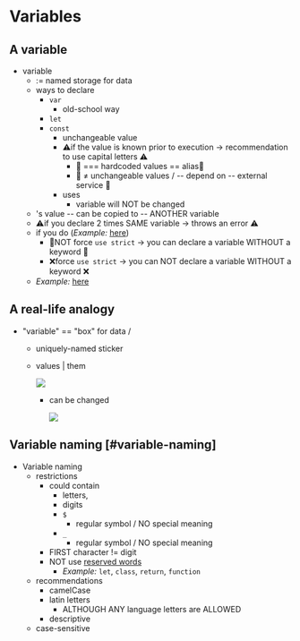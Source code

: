 # Variables

## A variable

* variable
  * := named storage for data
  * ways to declare
    * `var`
      * old-school way
    * `let`
    * `const`
      * unchangeable value
      * ⚠️if the value is known prior to execution → recommendation to use capital letters ⚠️
        * 👀 === hardcoded values == alias👀
        * 👀 ≠ unchangeable values / -- depend on -- external service 👀
      * uses
        * variable will NOT be changed
  * 's value -- can be copied to -- ANOTHER variable
  * ⚠️if you declare 2 times SAME variable -> throws an error ⚠️
  * if you do (_Example:_ [here](scriptUseStrict.js))
    * 👀NOT force `use strict` -> you can declare a variable WITHOUT a keyword 👀
    * ❌force `use strict` -> you can NOT declare a variable WITHOUT a keyword ❌
  * _Example:_ [here](script.js)  

## A real-life analogy

* "variable" == "box" for data / 
  * uniquely-named sticker
  * values | them

    ![](variable.svg)
    * can be changed

      ![](variable-change.svg)

## Variable naming [#variable-naming]

* Variable naming
  * restrictions
    * could contain
      * letters,
      * digits
      * `$`
        * regular symbol / NO special meaning
      * `_`
        * regular symbol / NO special meaning
    * FIRST character != digit
    * NOT use [reserved words](https://developer.mozilla.org/en-US/docs/Web/JavaScript/Reference/Lexical_grammar#Keywords)
      * _Example:_ `let`, `class`, `return`, `function`
  * recommendations
    * camelCase
    * latin letters
      * ALTHOUGH ANY language letters are ALLOWED
    * descriptive
  * case-sensitive
